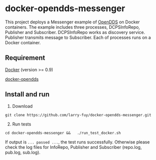 docker-opendds-messenger
========================

This project deploys a Messenger example of [OpenDDS](opendds.org) on Docker containers. The example includes three processes, DCPSInfoRepo, Publisher and Subscriber. DCPSInfoRepo works as discovery service. Publisher transmits message to Subscriber. Each of processes runs on a Docker container. 

Requirement
-----------
[Docker](https://docs.docker.com/installation/#installation) (version >= 0.9)

[docker-opendds](https://github.com/larry-fuy/docker-opendds)

Install and run
---------------
1. Download 

  ```git clone https://github.com/larry-fuy/docker-opendds-messenger.git``` 
  
2. Run tests
  
  ```cd docker-opendds-messenger &&   ./run_test_docker.sh```
  
  If output is ```... passed ...```, the test runs successfully. Otherwise please check the log files for InfoRepo, Publisher and Subscriber (repo.log, pub.log, sub.log).
